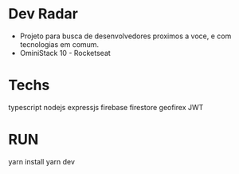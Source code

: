 # Dev Radar
- Projeto para busca de desenvolvedores proximos a voce, e com tecnologias em comum.
- OminiStack 10 - Rocketseat


# Techs
typescript
nodejs
expressjs
firebase
firestore
geofirex
JWT

# RUN
yarn install
yarn dev


